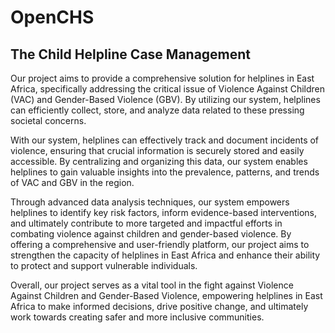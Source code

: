 # OpenCHS
## The Child Helpline Case Management
Our project aims to provide a comprehensive solution for helplines in East Africa, specifically addressing the critical issue of Violence Against Children (VAC) and Gender-Based Violence (GBV). By utilizing our system, helplines can efficiently collect, store, and analyze data related to these pressing societal concerns.

With our system, helplines can effectively track and document incidents of violence, ensuring that crucial information is securely stored and easily accessible. By centralizing and organizing this data, our system enables helplines to gain valuable insights into the prevalence, patterns, and trends of VAC and GBV in the region.

Through advanced data analysis techniques, our system empowers helplines to identify key risk factors, inform evidence-based interventions, and ultimately contribute to more targeted and impactful efforts in combating violence against children and gender-based violence. By offering a comprehensive and user-friendly platform, our project aims to strengthen the capacity of helplines in East Africa and enhance their ability to protect and support vulnerable individuals.

Overall, our project serves as a vital tool in the fight against Violence Against Children and Gender-Based Violence, empowering helplines in East Africa to make informed decisions, drive positive change, and ultimately work towards creating safer and more inclusive communities.
